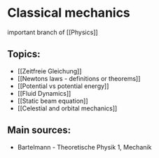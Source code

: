 # Classical mechanics
important branch of [[Physics]]


## Topics:
- [[Zeitfreie Gleichung]]
- [[Newtons laws - definitions or theorems]]
- [[Potential vs potential energy]]
- [[Fluid Dynamics]]
- [[Static beam equation]]
- [[Celestial and orbital mechanics]]


## Main sources:
- Bartelmann - Theoretische Physik 1, Mechanik
